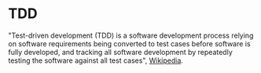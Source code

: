 # TDD

"Test-driven development (TDD) is a software development process relying on software requirements being converted to test cases before software is fully developed, and tracking all software development by repeatedly testing the software against all test cases", [Wikipedia](https://en.wikipedia.org/wiki/Test-driven_development).